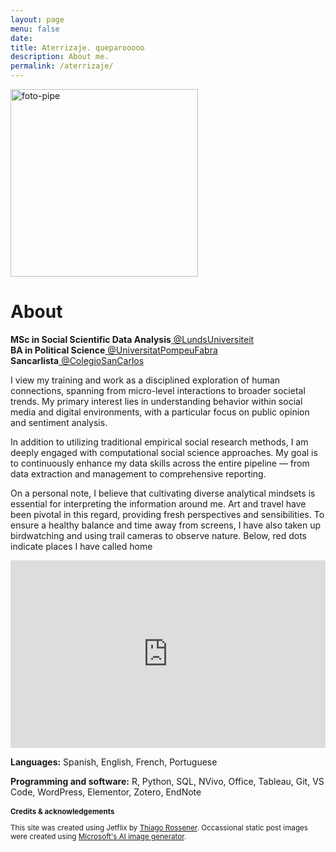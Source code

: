 ```yaml
---
layout: page
menu: false
date:
title: Aterrizaje. queparooooo
description: About me.
permalink: /aterrizaje/
---
```


<img class="img-rounded" src="https://i.ibb.co/yFH16WT/foto-pipe.jpg" alt="foto-pipe" border="0" width="300">

# About

<b>MSc in Social Scientific Data Analysis</b><a href="https://www.lunduniversity.lu.se/"> @LundsUniversiteit</a>                      
<b> BA in Political Science</b><a href="https://www.upf.edu/es/"> @UniversitatPompeuFabra</a>               
<b> Sancarlista</b><a href="https://www.sancarlos.edu.co/"> @ColegioSanCarlos</a>

I view my training and work as a disciplined exploration of human connections, spanning from micro-level interactions to broader societal trends. My primary interest lies in understanding behavior within social media and digital environments, with a particular focus on public opinion and sentiment analysis.

In addition to utilizing traditional empirical social research methods, I am deeply engaged with computational social science approaches. My goal is to continuously enhance my data skills across the entire pipeline — from data extraction and management to comprehensive reporting.

On a personal note, I believe that cultivating diverse analytical mindsets is essential for interpreting the information around me. Art and travel have been pivotal in this regard, providing fresh perspectives and sensibilities. To ensure a healthy balance and time away from screens, I have also taken up birdwatching and using trail cameras to observe nature. Below, red dots indicate places I have called home

<iframe src="https://felipevillota.com/wp-content/uploads/2024/04/mapp.html" width="100%" height="300" style="border: none; overflow: hidden;"></iframe>

<b>Languages:</b> Spanish, English, French, Portuguese

<b>Programming and software:</b> R, Python, SQL, NVivo, Office, Tableau, Git, VS Code, WordPress, Elementor, Zotero, EndNote


<h3 style="font-size: smaller;">Credits & acknowledgements</h3>
<p style="font-size: smaller;">This site was created using Jetflix by <a href="https://rossener.com" target="_blank" class="creator">Thiago Rossener</a>. Occassional static post images were created using <a href="https://create.microsoft.com/en-us/features/ai-image-generator" target="_blank" class="creator"> Microsoft's AI image generator</a>.</p>
